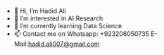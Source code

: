 - 👋 Hi, I’m Hadid Ali
- 👀 I’m interested in AI Research
- 🌱 I’m currently learning Data Science
- 📫 Contact me on Whatsapp: +923206050735 E-Mail:hadid.ali007@gmail.com
<!---
hadid786/hadid786 is a ✨ special ✨ repository because its `README.md` (this file) appears on your GitHub profile.
You can click the Preview link to take a look at your changes.
--->
